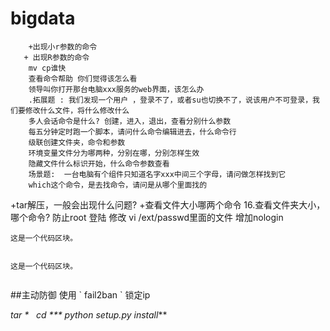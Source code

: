 # bigdata
        +出现小r参数的命令
       + 出现R参数的命令
        mv cp谁快
        查看命令帮助 你们觉得该怎么看
        领导叫你打开那台电脑xxx服务的web界面，该怎么办      
        .拓展题 : 我们发现一个用户 ，登录不了，或者su也切换不了，说该用户不可登录，我们要修改什么文件，将什么修改什么
        多人会话命令是什么? 创建，进入，退出，查看分别什么参数
        每五分钟定时跑一个脚本，请问什么命令编辑进去，什么命令行
        级联创建文件夹，命令和参数
        环境变量文件分为哪两种，分别在哪，分别怎样生效
        隐藏文件什么标识开始，什么命令参数查看
        场景题:  一台电脑有个组件只知道名字xxx中间三个字母，请问做怎样找到它
        which这个命令，是去找命令，请问是从哪个里面找的
+tar解压，一般会出现什么问题?
+查看文件大小哪两个命令
16.查看文件夹大小，哪个命令?
防止root 登陆 修改  vi /ext/passwd里面的文件 增加nologin
<pre><code>这是一个代码区块。

</code></pre>
<code>这是一个代码区块。

</code>
##主动防御
使用 `  fail2ban `  锁定ip

*tar
 *   cd
     ***  python  setup.py install***
     
     
        
        

